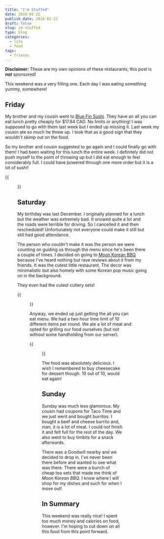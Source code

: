 ```yaml
---
title: "I'm Stuffed"
date: 2018-01-22
publish_date: 2018-01-22
draft: false
slug: im-stuffed
type: blog
categories:
  - life
  - food
tags:
  - friends
---
```


**Disclaimer:** These are my own opinions of these restaurants, this post is **_not_** sponsored!

This weekend was a very filling one. Each day I was eating something yummy, somewhere!

## Friday

My brother and my cousin went to [Blue Fin Sushi](https://www.bluefinsushiab.com/). They have an all you can eat lunch pretty cheaply for $17.84 CAD. No limits or anything! I was supposed to go with them last week but I ended up missing it. Last week my cousin ate so much he threw up. I took that as a good sign that they wouldn't skimp out on the food.

So my brother and cousin suggested to go again and I could finally go with them! I had been waiting for this lunch the entire week. I definitely did not push myself to the point of throwing up but I did eat enough to feel considerably full. I could have powered through one more order but it is a lot of sushi!

{{<figure src="http://res.cloudinary.com/dvozrk6m8/image/upload/v1516661449/bluefin_qyuqri.png" title="One order of sushi">}}

## Saturday

My birthday was last December. I originally planned for a lunch but the weather was extremely bad. It snowed quite a lot and the roads were terrible for driving. So I cancelled it and then rescheduled! Unfortunately not everyone could make it still but still had good attendance.

The person who couldn't make it was the person we were counting on guiding us through the menu since he's been there a couple of times. I decided on going to [Moon Korean BBQ](http://www.moonkoreanbbq.com/) because I've heard nothing but rave reviews about it from my friends. It was the cutest little restaurant. The decor was minimalistic but also homely with some Korean pop music going on in the background.

They even had the cutest cutlery sets!

{{<figure src="http://res.cloudinary.com/dvozrk6m8/image/upload/v1516661449/moon-cutlery_swhoo2.png" title="Pretty dishes">}}

Anyway, we ended up just getting the all you can eat menu. We had a two hour time limit of 10 different items per round. We ate a lot of meat and opted for grilling our food ourselves (but not without some handholding from our server).

{{<figure src="http://res.cloudinary.com/dvozrk6m8/image/upload/v1516661449/moon-food_lh8qzd.png" title="Meat grilling on the table">}}

The food was absolutely delicious. I wish I remembered to buy cheesecake for dessert though. 10 out of 10, would eat again!

## Sunday

Sunday was much less glamorous. My cousin had coupons for Taco Time and we just went and bought burritos. I bought a beef and cheese burrito and, man, it is a lot of meat. I could not finish it and felt full for the rest of the day. We also went to buy timbits for a snack afterwards.

There was a Goodwill nearby and we decided to drop in. I've never been there before and wanted to see what was there. There were a bunch of cheap tea sets that made me think of _Moon Korean BBQ_. I know where I will shop for my dishes and such for when I move out!

## In Summary

This weekend was really nice! I spent too much money and calories on food, however. I'm hoping to cut down on all this food from this point forward. 